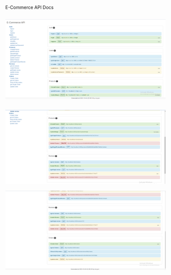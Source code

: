 E-Commerce API Docs

![Task screenshot](./API%20Docs%20Images/API1.PNG)
-----------------------------------------------------
![Task screenshot](./API%20Docs%20Images/API2.PNG)
-----------------------------------------------------
![Task screenshot](./API%20Docs%20Images/API3.PNG)
